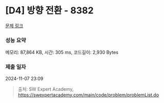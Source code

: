 # [D4] 방향 전환 - 8382 

[문제 링크](https://swexpertacademy.com/main/code/problem/problemDetail.do?contestProbId=AWyNQrCahHcDFAVP) 

### 성능 요약

메모리: 87,864 KB, 시간: 305 ms, 코드길이: 2,930 Bytes

### 제출 일자

2024-11-07 23:09



> 출처: SW Expert Academy, https://swexpertacademy.com/main/code/problem/problemList.do